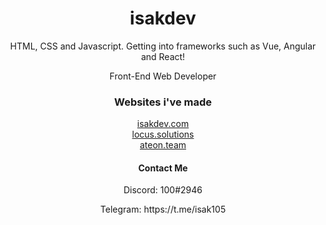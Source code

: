 <h1 align="center">isakdev</h1>
 <p align="center">HTML, CSS and Javascript. Getting into frameworks such as Vue, Angular and React!</p>
  <p align="center">Front-End Web Developer</p>


<h3 align="center">Websites i've made</h3>

<p align="center">
  <a href="https://isakdev.com/">isakdev.com</a>
  <br>
  <a href="https://locus.solutions/">locus.solutions</a>
  <br>
  <a href="https://ateon.tk/">ateon.team</a>
  <br>
</p>


<h4 align="center">Contact Me</h4>


 <p align="center">Discord: 100#2946</li>
 <p align="center">Telegram: https://t.me/isak105</li>



                    

